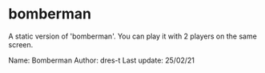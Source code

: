 # bomberman
A static version of 'bomberman'. You can play it with 2 players on the same screen.

Name: Bomberman
Author: dres-t
Last update: 25/02/21
